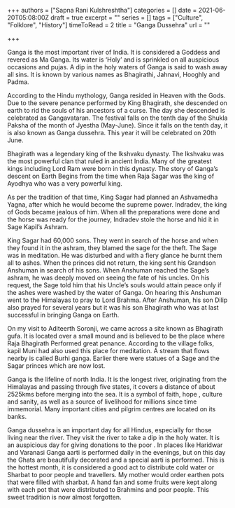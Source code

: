 +++
authors = ["Sapna Rani Kulshreshtha"]
categories = []
date = 2021-06-20T05:08:00Z
draft = true
excerpt = ""
series = []
tags = ["Culture", "Folklore", "History"]
timeToRead = 2
title = "Ganga Dussehra"
url = ""

+++

Ganga is the most important river of India. It is considered a Goddess and revered as Ma Ganga. Its water is ‘Holy’ and is sprinkled on all auspicious occasions and pujas. A dip in the holy waters of Ganga is said to wash away all sins. It is known by various names as Bhagirathi, Jahnavi, Hooghly and Padma.

According to the Hindu mythology, Ganga resided in Heaven with the Gods. Due to the severe penance performed by King Bhagirath, she descended on earth to rid the souls of his ancestors of a curse. The day she descended is celebrated as Gangavataran. The festival falls on the tenth day of the Shukla Paksha of the month of Jyestha (May-June). Since it falls on the tenth day, it is also known as Ganga dussehra. This year it will be celebrated on 20th June.

Bhagirath was a legendary king of the Ikshvaku dynasty. The Ikshvaku was the most powerful clan that ruled in ancient India. Many of the greatest kings including Lord Ram were born in this dynasty. The story of Ganga’s descent on Earth Begins from the time when Raja Sagar was the king of Ayodhya who was a very powerful king.

As per the tradition of that time, King Sagar had planned an Ashvamedha Yagna, after which he would become the supreme power. Indradev, the king of Gods became jealous of him. When all the preparations were done and the horse was ready for the journey, Indradev stole the horse and hid it in Sage Kapil’s Ashram.

King Sagar had 60,000 sons. They went in search of the horse and when they found it in the ashram, they blamed the sage for the theft. The Sage was in meditation. He was disturbed and with a fiery glance he burnt them all to ashes. When the princes did not return, the king sent his Grandson Anshuman in search of his sons. When Anshuman reached the Sage’s ashram, he was deeply moved on seeing the fate of his uncles. On his request, the Sage told him that his Uncle’s souls would attain peace only if the ashes were washed by the water of Ganga. On hearing this Anshuman went to the Himalayas to pray to Lord Brahma. After Anshuman, his son Dilip also prayed for several years but it was his son Bhagirath who was at last successful in bringing Ganga on Earth.

On my visit to Aditeerth Soronji, we came across a site known as Bhagirath gufa. It is located over a small mound and is believed to be the place where Raja Bhagirath Performed great penance. According to the village folks, kapil Muni had also used this place for meditation. A stream that flows nearby is called Burhi ganga. Earlier there were statues of a Sage and the Sagar princes which are now lost.

  
Ganga is the lifeline of north India. It is the longest river, originating from the Himalayas and passing through five states, it covers a distance of about 2525kms before merging into the sea. It is a symbol of faith, hope , culture and sanity, as well as a source of livelihood for millions since time immemorial. Many important cities and pilgrim centres are located on its banks.

Ganga dussehra is an important day for all Hindus, especially for those living near the river. They visit the river to take a dip in the holy water. It is an auspicious day for giving donations to the poor . In places like Haridwar and Varanasi Ganga aarti is performed daily in the evenings, but on this day the Ghats are beautifully decorated and a special aarti is performed. This is the hottest month, it is considered a good act to distribute cold water or Sharbat to poor people and travellers. My mother would order earthen pots that were filled with sharbat. A hand fan and some fruits were kept along with each pot that were distributed to Brahmins and poor people. This sweet tradition is now almost forgotten.